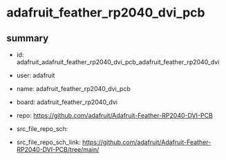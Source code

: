 # adafruit_feather_rp2040_dvi_pcb
 
## summary 
* id: adafruit_adafruit_feather_rp2040_dvi_pcb_adafruit_feather_rp2040_dvi
* user: adafruit
* name: adafruit_feather_rp2040_dvi_pcb
* board: adafruit_feather_rp2040_dvi
* repo: https://github.com/adafruit/Adafruit-Feather-RP2040-DVI-PCB



* src_file_repo_sch: 
* src_file_repo_sch_link: https://github.com/adafruit/Adafruit-Feather-RP2040-DVI-PCB/tree/main/




